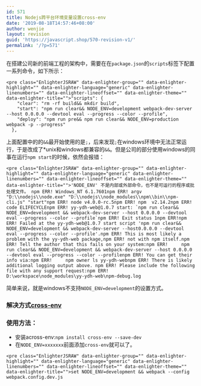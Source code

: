 ```yaml
---
id: 571
title: Nodejs跨平台环境变量设置cross-env
date: '2019-08-18T14:57:46+08:00'
author: wenjie
layout: revision
guid: 'https://javascript.shop/570-revision-v1/'
permalink: '/?p=571'
---
```


在搭建公司新的前端工程的架构中，需要在在`package.json`的`scripts`标签下配置一系列命令，如下所示：

```
<pre class="EnlighterJSRAW" data-enlighter-group="" data-enlighter-highlight="" data-enlighter-language="generic" data-enlighter-linenumbers="" data-enlighter-lineoffset="" data-enlighter-theme="" data-enlighter-title="">"scripts": {
    "clear": "rm -rf build&& mkdir build",
    "start": "npm run clear&& NODE_ENV=development webpack-dev-server --host 0.0.0.0 --devtool eval --progress --color --profile",
    "deploy": "npm run pre&& npm run clear&& NODE_ENV=production webpack -p --progress"
  },
```

上面配置中的的`&&`最开始使用的是`;`，后来发现`;`在windows环境中无法正常运行，于是改成了\*unix和windows都兼容的`&&`。但是公司的部分使用windows的同事在运行`npm start`的时候，依然会报错：

```
<pre class="EnlighterJSRAW" data-enlighter-group="" data-enlighter-highlight="" data-enlighter-language="generic" data-enlighter-linenumbers="" data-enlighter-lineoffset="" data-enlighter-theme="" data-enlighter-title="">'NODE_ENV' 不是内部或外部命令，也不是可运行的程序或批处理文件。 npm ERR! Windows_NT 6.1.7601npm ERR! argv "D:\\nodejs\\node.exe" "D:\\nodejs\\node_modules\\npm\\bin\\npm-cli.js" "start"npm ERR! node v4.0.0-rc.5npm ERR! npm  v2.14.2npm ERR! code ELIFECYCLEnpm ERR! yy-ydh-web@1.0.7 start: `npm run clear&& NODE_ENV=development && webpack-dev-server --host 0.0.0.0 --devtool eval --progress --color --profile`npm ERR! Exit status 1npm ERR!npm ERR! Failed at the yy-ydh-web@1.0.7 start script 'npm run clear&& NODE_ENV=development && webpack-dev-server --host0.0.0.0 --devtool eval --progress --color --profile'.npm ERR! This is most likely a problem with the yy-ydh-web package,npm ERR! not with npm itself.npm ERR! Tell the author that this fails on your system:npm ERR!     npm run clear&& NODE_ENV=development && webpack-dev-server --host 0.0.0.0 --devtool eval --progress --color --profilenpm ERR! You can get their info via:npm ERR!     npm owner ls yy-ydh-webnpm ERR! There is likely additional logging output above. npm ERR! Please include the following file with any support request:npm ERR!     D:\workspace\node_modules\yy-ydh-web\npm-debug.log
```

简单来说，就是windows不支持`NODE_ENV=development`的设置方式。

### 解决方式[cross-env](https://www.npmjs.com/package/cross-env)

### 使用方法：

- 安装across-env:`npm install cross-env --save-dev`
- 在`NODE_ENV=xxxxxxx`前面添加`cross-env`就可以了。

```
<pre class="EnlighterJSRAW" data-enlighter-group="" data-enlighter-highlight="" data-enlighter-language="generic" data-enlighter-linenumbers="" data-enlighter-lineoffset="" data-enlighter-theme="" data-enlighter-title="">set NODE_ENV=development && webpack --config webpack.config.dev.js
```